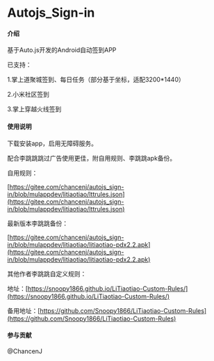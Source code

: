 # Autojs_Sign-in

#### 介绍
基于Auto.js开发的Android自动签到APP

已支持：

1.掌上道聚城签到、每日任务（部分基于坐标，适配3200*1440）

2.小米社区签到

3.掌上穿越火线签到

#### 使用说明

下载安装app，启用无障碍服务。

配合李跳跳跳过广告使用更佳，附自用规则、李跳跳apk备份。

自用规则：

[https://gitee.com/chancenj/autojs_sign-in/blob/mulappdev/litiaotiao/lttrules.json](https://gitee.com/chancenj/autojs_sign-in/blob/mulappdev/litiaotiao/lttrules.json)

最新版本李跳跳备份：

[https://gitee.com/chancenj/autojs_sign-in/blob/mulappdev/litiaotiao/litiaotiao-pdx2.2.apk](https://gitee.com/chancenj/autojs_sign-in/blob/mulappdev/litiaotiao/litiaotiao-pdx2.2.apk)

其他作者李跳跳自定义规则：

地址：[https://snoopy1866.github.io/LiTiaotiao-Custom-Rules/](https://snoopy1866.github.io/LiTiaotiao-Custom-Rules/)

备用地址：[https://github.com/Snoopy1866/LiTiaotiao-Custom-Rules](https://github.com/Snoopy1866/LiTiaotiao-Custom-Rules)

#### 参与贡献

@ChancenJ
